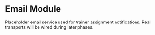 # Email Module

Placeholder email service used for trainer assignment notifications. Real transports will be wired during later phases.
